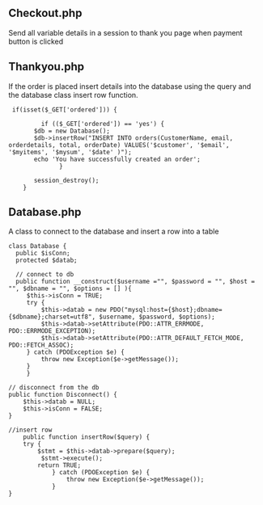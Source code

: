 Checkout.php
---------------
Send all variable details in a session to thank you page when payment button is clicked

Thankyou.php
-------------
If the order is placed insert details into the database using the query and the database class insert row function.

```
 if(isset($_GET['ordered'])) {
         
         if (($_GET['ordered']) == 'yes') {     
       $db = new Database();
       $db->insertRow("INSERT INTO orders(CustomerName, email, orderdetails, total, orderDate) VALUES('$customer', '$email', '$myitems', '$mysum', '$date' )");
       echo 'You have successfully created an order';
              }
	
       session_destroy();
    } 
```

Database.php
------------
A class to connect to the database and insert a row into a table

```
class Database {
  public $isConn;
  protected $datab;

  // connect to db
  public function __construct($username ="", $password = "", $host = "", $dbname = "", $options = [] ){
     $this->isConn = TRUE;
     try {
         $this->datab = new PDO("mysql:host={$host};dbname={$dbname};charset=utf8", $username, $password, $options);
         $this->datab->setAttribute(PDO::ATTR_ERRMODE, PDO::ERRMODE_EXCEPTION);
         $this->datab->setAttribute(PDO::ATTR_DEFAULT_FETCH_MODE, PDO::FETCH_ASSOC);
     } catch (PDOException $e) {
         throw new Exception($e->getMessage());
     }
     }

// disconnect from the db
public function Disconnect() {
    $this->datab = NULL;
    $this->isConn = FALSE;
}

//insert row
    public function insertRow($query) {
    try {
        $stmt = $this->datab->prepare($query);
         $stmt->execute();
        return TRUE;
            } catch (PDOException $e) {
                throw new Exception($e->getMessage());
            }
}
```
